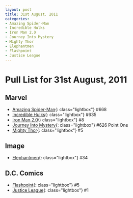 ```yaml
---
layout: post
title: 31st August, 2011
categories:
- Amazing Spider-Man
- Incredible Hulks
- Iron Man 2.0
- Journey Into Mystery
- Mighty Thor
- Elephantmen
- Flashpoint
- Justice League
---
```


# Pull List for 31st August, 2011

## Marvel

* [Amazing Spider-Man](/media/2011-08-31/the-amazing-spider-man-part-2.jpg){: class="lightbox"} #668
* [Incredible Hulks](/media/2011-08-31/the-incredible-hulks-635.jpg){: class="lightbox"} #635
* [Iron Man 2.0](/media/2011-08-31/iron-man-20-8.jpg){: class="lightbox"} #8
* [Journey Into Mystery](/media/2011-08-31/journey-into-myster-6261.jpg){: class="lightbox"} #626 Point One
* [Mighty Thor](/media/2011-08-31/the-mighty-thor-5.jpg){: class="lightbox"} #5

## Image

* [Elephantmen](/media/2011-08-31/elephantment-34.jpg){: class="lightbox"} #34

## D.C. Comics

* [Flashpoint](/media/2011-08-31/flashpoint-5.jpg){: class="lightbox"} #5
* [Justice League](/media/2011-08-31/justice-league-1.jpg){: class="lightbox"} #1